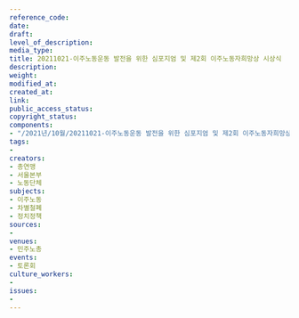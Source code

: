 ```yaml
---
reference_code: 
date: 
draft: 
level_of_description: 
media_type: 
title: 20211021-이주노동운동 발전을 위한 심포지엄 및 제2회 이주노동자희망상 시상식
description: 
weight: 
modified_at: 
created_at: 
link: 
public_access_status: 
copyright_status: 
components:
- "/2021년/10월/20211021-이주노동운동 발전을 위한 심포지엄 및 제2회 이주노동자희망상 시상식/_5D40103.jpg"
tags:
- 
creators:
- 총연맹
- 서울본부
- 노동단체
subjects:
- 이주노동
- 차별철폐
- 정치정책
sources:
- 
venues:
- 민주노총
events:
- 토론회
culture_workers:
- 
issues:
- 
---
```

